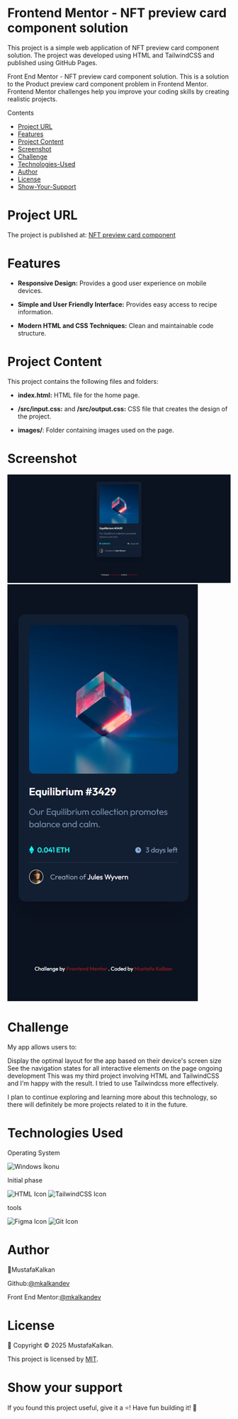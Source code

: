 # Frontend Mentor - NFT preview card component solution

This project is a simple web application of NFT preview card component solution. The project was developed using HTML and TailwindCSS and published using GitHub Pages.

Front End Mentor - NFT preview card component solution. This is a solution to the Product preview card component problem in Frontend Mentor. Frontend Mentor challenges help you improve your coding skills by creating realistic projects.

Contents

- [Project URL](#project-urls)
- [Features](#features)
- [Project Content](#project-content)
- [Screenshot](#screenshot)
- [Challenge](#challenge)
- [Technologies-Used](#Technologies-Used)
- [Author](#author)
- [License](#license)
- [Show-Your-Support](#show-your-support)

# Project URL

The project is published at: [NFT preview card component](https://mkalkandev.github.io/NFT-preview-card-component/)

# Features

- **Responsive Design:** Provides a good user experience on mobile devices.
- **Simple and User Friendly Interface:** Provides easy access to recipe information.

- **Modern HTML and CSS Techniques:** Clean and maintainable code structure.

# Project Content

This project contains the following files and folders:

- **index.html:** HTML file for the home page.

- **/src/input.css:** and **/src/output.css:** CSS file that creates the design of the project.

- **images/**: Folder containing images used on the page.

# Screenshot

![Project Image](./desktop.jpg)
![Project Image](./mobile.jpg)

# Challenge

My app allows users to:

Display the optimal layout for the app based on their device's screen size
See the navigation states for all interactive elements on the page
ongoing development
This was my third project involving HTML and TailwindCSS and I'm happy with the result. I tried to use Tailwindcss more effectively.

I plan to continue exploring and learning more about this technology, so there will definitely be more projects related to it in the future.

# Technologies Used

Operating System

![Windows İkonu](https://camo.githubusercontent.com/4147b3581940db2affaa27ea9357891c59a1cb3efe74fd025cd4022c0d591114/68747470733a2f2f696d672e736869656c64732e696f2f62616467652f57696e646f77732d3031374144373f7374796c653d666f722d7468652d6261646765266c6f676f3d77696e646f7773266c6f676f436f6c6f723d7768697465)

Initial phase

![HTML Icon](https://img.shields.io/badge/HTML-5-red?style=badge-for&logo=html5&logoColor=white)
![TailwindCSS Icon](https://img.shields.io/badge/TailwindCSS-06B6D4?style=for-the-badge&logo=tailwindcss&logoColor=white)


tools

![Figma Icon](https://img.shields.io/badge/Figma-8A019C?style=badge-için&logo=figma&logoColor=beyaz)
![Git Icon](https://img.shields.io/badge/Git-F1502F?style=badge-için&logo=git&logoColor=beyaz)

# Author

👤MustafaKalkan

Github:<a href="https://github.com/mkalkandev/" target="_blank">@mkalkandev</a>

Front End Mentor:<a href="https://www.frontendmentor.io/profile/mkalkandev" target="_blank">@mkalkandev</a>

# License

📝 Copyright © 2025 MustafaKalkan.

This project is licensed by [MIT](./LICENSE).

# Show your support

If you found this project useful, give it a ⭐️! Have fun building it! 🚀
